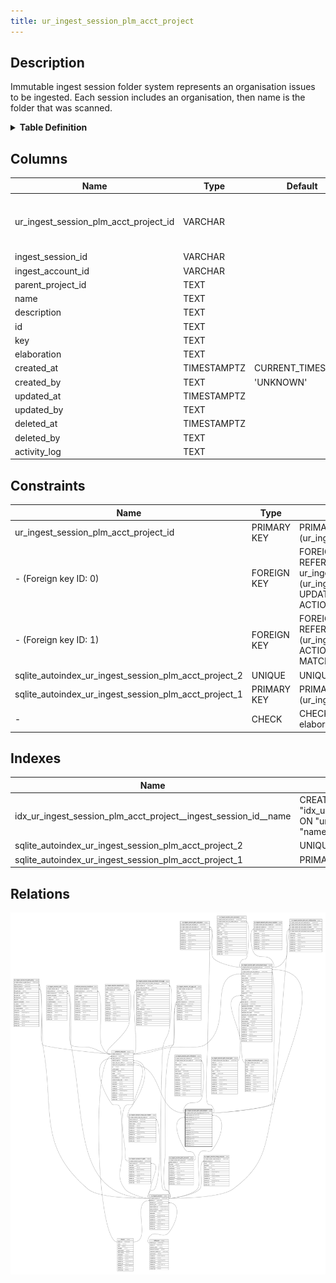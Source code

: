 ```yaml
---
title: ur_ingest_session_plm_acct_project
---
```


## Description

Immutable ingest session folder system represents an organisation issues to be
ingested. Each session includes an organisation, then name is the folder that
was scanned.

<details>
<summary><strong>Table Definition</strong></summary>

```sql
CREATE TABLE "ur_ingest_session_plm_acct_project" (
    "ur_ingest_session_plm_acct_project_id" VARCHAR PRIMARY KEY NOT NULL,
    "ingest_session_id" VARCHAR NOT NULL,
    "ingest_account_id" VARCHAR NOT NULL,
    "parent_project_id" TEXT,
    "name" TEXT NOT NULL,
    "description" TEXT,
    "id" TEXT,
    "key" TEXT,
    "elaboration" TEXT CHECK(json_valid(elaboration) OR elaboration IS NULL),
    "created_at" TIMESTAMPTZ DEFAULT CURRENT_TIMESTAMP,
    "created_by" TEXT DEFAULT 'UNKNOWN',
    "updated_at" TIMESTAMPTZ,
    "updated_by" TEXT,
    "deleted_at" TIMESTAMPTZ,
    "deleted_by" TEXT,
    "activity_log" TEXT,
    FOREIGN KEY("ingest_session_id") REFERENCES "ur_ingest_session"("ur_ingest_session_id"),
    FOREIGN KEY("ingest_account_id") REFERENCES "ur_ingest_session_plm_account"("ur_ingest_session_plm_account_id"),
    UNIQUE("ingest_session_id", "name")
)
```

</details>

## Columns

| Name                                  | Type        | Default           | Nullable | Children                                                                                                                                                                                                                                                                                                                                                                                                                                                                                                                                                                              | Parents                                                                                                     | Comment                                                 |
| ------------------------------------- | ----------- | ----------------- | -------- | ------------------------------------------------------------------------------------------------------------------------------------------------------------------------------------------------------------------------------------------------------------------------------------------------------------------------------------------------------------------------------------------------------------------------------------------------------------------------------------------------------------------------------------------------------------------------------------- | ----------------------------------------------------------------------------------------------------------- | ------------------------------------------------------- |
| ur_ingest_session_plm_acct_project_id | VARCHAR     |                   | false    | [uniform_resource](/docs/standard-library/rssd-schema/uniform_resource) [ur_ingest_session_plm_acct_project_issue](/docs/standard-library/rssd-schema/ur_ingest_session_plm_acct_project_issue) [ur_ingest_session_plm_acct_label](/docs/standard-library/rssd-schema/ur_ingest_session_plm_acct_label) [ur_ingest_session_plm_milestone](/docs/standard-library/rssd-schema/ur_ingest_session_plm_milestone) [ur_ingest_session_plm_acct_relationship](/docs/standard-library/rssd-schema/ur_ingest_session_plm_acct_relationship) |                                                                                                             | {"isSqlDomainZodDescrMeta":true,"isVarChar":true}       |
| ingest_session_id                     | VARCHAR     |                   | false    |                                                                                                                                                                                                                                                                                                                                                                                                                                                                                                                                                                                       | [ur_ingest_session](/docs/standard-library/rssd-schema/ur_ingest_session)                         | {"isSqlDomainZodDescrMeta":true,"isVarChar":true}       |
| ingest_account_id                     | VARCHAR     |                   | false    |                                                                                                                                                                                                                                                                                                                                                                                                                                                                                                                                                                                       | [ur_ingest_session_plm_account](/docs/standard-library/rssd-schema/ur_ingest_session_plm_account) | {"isSqlDomainZodDescrMeta":true,"isVarChar":true}       |
| parent_project_id                     | TEXT        |                   | true     |                                                                                                                                                                                                                                                                                                                                                                                                                                                                                                                                                                                       |                                                                                                             | References itself to allow subprojects.                 |
| name                                  | TEXT        |                   | false    |                                                                                                                                                                                                                                                                                                                                                                                                                                                                                                                                                                                       |                                                                                                             | The name of the project                                 |
| description                           | TEXT        |                   | true     |                                                                                                                                                                                                                                                                                                                                                                                                                                                                                                                                                                                       |                                                                                                             |                                                         |
| id                                    | TEXT        |                   | true     |                                                                                                                                                                                                                                                                                                                                                                                                                                                                                                                                                                                       |                                                                                                             |                                                         |
| key                                   | TEXT        |                   | true     |                                                                                                                                                                                                                                                                                                                                                                                                                                                                                                                                                                                       |                                                                                                             |                                                         |
| elaboration                           | TEXT        |                   | true     |                                                                                                                                                                                                                                                                                                                                                                                                                                                                                                                                                                                       |                                                                                                             | {"isSqlDomainZodDescrMeta":true,"isJsonText":true}      |
| created_at                            | TIMESTAMPTZ | CURRENT_TIMESTAMP | true     |                                                                                                                                                                                                                                                                                                                                                                                                                                                                                                                                                                                       |                                                                                                             |                                                         |
| created_by                            | TEXT        | 'UNKNOWN'         | true     |                                                                                                                                                                                                                                                                                                                                                                                                                                                                                                                                                                                       |                                                                                                             |                                                         |
| updated_at                            | TIMESTAMPTZ |                   | true     |                                                                                                                                                                                                                                                                                                                                                                                                                                                                                                                                                                                       |                                                                                                             |                                                         |
| updated_by                            | TEXT        |                   | true     |                                                                                                                                                                                                                                                                                                                                                                                                                                                                                                                                                                                       |                                                                                                             |                                                         |
| deleted_at                            | TIMESTAMPTZ |                   | true     |                                                                                                                                                                                                                                                                                                                                                                                                                                                                                                                                                                                       |                                                                                                             |                                                         |
| deleted_by                            | TEXT        |                   | true     |                                                                                                                                                                                                                                                                                                                                                                                                                                                                                                                                                                                       |                                                                                                             |                                                         |
| activity_log                          | TEXT        |                   | true     |                                                                                                                                                                                                                                                                                                                                                                                                                                                                                                                                                                                       |                                                                                                             | {"isSqlDomainZodDescrMeta":true,"isJsonSqlDomain":true} |

## Constraints

| Name                                                  | Type        | Definition                                                                                                                                                     |
| ----------------------------------------------------- | ----------- | -------------------------------------------------------------------------------------------------------------------------------------------------------------- |
| ur_ingest_session_plm_acct_project_id                 | PRIMARY KEY | PRIMARY KEY (ur_ingest_session_plm_acct_project_id)                                                                                                            |
| - (Foreign key ID: 0)                                 | FOREIGN KEY | FOREIGN KEY (ingest_account_id) REFERENCES ur_ingest_session_plm_account (ur_ingest_session_plm_account_id) ON UPDATE NO ACTION ON DELETE NO ACTION MATCH NONE |
| - (Foreign key ID: 1)                                 | FOREIGN KEY | FOREIGN KEY (ingest_session_id) REFERENCES ur_ingest_session (ur_ingest_session_id) ON UPDATE NO ACTION ON DELETE NO ACTION MATCH NONE                         |
| sqlite_autoindex_ur_ingest_session_plm_acct_project_2 | UNIQUE      | UNIQUE (ingest_session_id, name)                                                                                                                               |
| sqlite_autoindex_ur_ingest_session_plm_acct_project_1 | PRIMARY KEY | PRIMARY KEY (ur_ingest_session_plm_acct_project_id)                                                                                                            |
| -                                                     | CHECK       | CHECK(json_valid(elaboration) OR elaboration IS NULL)                                                                                                          |

## Indexes

| Name                                                            | Definition                                                                                                                                          |
| --------------------------------------------------------------- | --------------------------------------------------------------------------------------------------------------------------------------------------- |
| idx_ur_ingest_session_plm_acct_project__ingest_session_id__name | CREATE INDEX "idx_ur_ingest_session_plm_acct_project__ingest_session_id__name" ON "ur_ingest_session_plm_acct_project"("ingest_session_id", "name") |
| sqlite_autoindex_ur_ingest_session_plm_acct_project_2           | UNIQUE (ingest_session_id, name)                                                                                                                    |
| sqlite_autoindex_ur_ingest_session_plm_acct_project_1           | PRIMARY KEY (ur_ingest_session_plm_acct_project_id)                                                                                                 |

## Relations

![er](../../../../../../assets/ur_ingest_session_plm_acct_project.svg)
